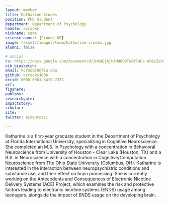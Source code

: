 ```yaml
---
layout: member
title: Katharine Crooks
position: PhD Student
department: Department of Psychology
handle: kcrooks
nickname: Kate
science_names: [Crooks KE]
image: /assets/images/team/katharine-crooks.jpg
alumni: false

# social
cv: https://docs.google.com/document/d/1HKAEjAjkiMO608TeBfl4Gs-n08zZsDSpof-gBjGXsNg/edit?usp=sharing
nih_biosketch:
email: kcroo010@fiu.edu
github: kcrooks1006
orcid: 0000-0001-5419-7281
osf:
figshare:
publons:
researchgate:
impactstory:
scholar:
site:
twitter: aineurosci

---
```


Katharine is a first-year graduate student in the Department of Psychology at Florida International University, specializing in Cognitive Neuroscience. She completed an M.S. in Psychology with a concentration in Behavioral Neuroscience from University of Houston - Clear Lake (Houston, TX) and a B.S. in Neuroscience with a concentration in Cognitive/Computation Neuroscience from The Ohio State University (Columbus, OH). Katharine is interested in the interaction between neuropsychiatric conditions and substance use, and their effect on brain processing. She is currently working on the Antecedents and Consequences of Electronic Nicotine Delivery Systems (ACE) Project, which examines the risk and protective factors leading to electronic nicotine systems (ENDS) usage among teenagers, alongside the impact of ENDS usage on the developing brain.

